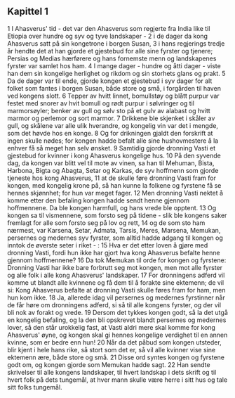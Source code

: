 ## Kapittel 1

1 I Ahasverus' tid - det var den Ahasverus som regjerte fra India like til Etiopia over hundre og syv og tyve landskaper -
2 i de dager da kong Ahasverus satt på sin kongetrone i borgen Susan,
3 i hans regjerings tredje år hendte det at han gjorde et gjestebud for alle sine fyrster og tjenere; Persias og Medias hærførere og hans fornemste menn og landskapenes fyrster var samlet hos ham.
4 I mange dager - hundre og åtti dager - viste han dem sin kongelige herlighet og rikdom og sin storhets glans og prakt.
5 Da de dager var til ende, gjorde kongen et gjestebud i syv dager for alt folket som fantes i borgen Susan, både store og små, i forgården til haven ved kongens slott.
6 Tepper av hvitt linnet, bomullstøy og blått purpur var festet med snorer av hvit bomull og rødt purpur i sølvringer og til marmorsøyler; benker av gull og sølv sto på et gulv av alabast og hvitt marmor og perlemor og sort marmor.
7 Drikkene ble skjenket i skåler av gull, og skålene var alle ulik hverandre, og kongelig vin var det i mengde, som det høvde hos en konge.
8 Og for drikningen gjaldt den forskrift at ingen skulle nødes; for kongen hadde befalt alle sine hushovmestere å la enhver få så meget han selv ønsket.
9 Samtidig gjorde dronning Vasti et gjestebud for kvinner i kong Ahasverus kongelige hus.
10 På den syvende dag, da kongen var blitt vel til mote av vinen, sa han til Mehuman, Bista, Harbona, Bigta og Abagta, Setar og Karkas, de syv hoffmenn som gjorde tjeneste hos kong Ahasverus,
11 at de skulle føre dronning Vasti fram for kongen, med kongelig krone på, så han kunne la folkene og fyrstene få se hennes skjønnhet; for hun var meget fager.
12 Men dronning Vasti nektet å komme etter den befaling kongen hadde sendt henne gjennom hoffmennene. Da ble kongen harmfull, og hans vrede ble opptent.
13 Og kongen sa til vismennene, som forsto seg på tidene - slik ble kongens saker fremlagt for alle som forsto seg på lov og rett,
14 og de som sto ham nærmest, var Karsena, Setar, Admata, Tarsis, Meres, Marsena, Memukan, persernes og medernes syv fyrster, som alltid hadde adgang til kongen og inntok de øverste seter i riket - :
15 Hva er det etter loven å gjøre med dronning Vasti, fordi hun ikke har gjort hva kong Ahasverus befalte henne gjennom hoffmennene?
16 Da tok Memukan til orde for kongen og fyrstene: Dronning Vasti har ikke bare forbrutt seg mot kongen, men mot alle fyrster og alle folk i alle kong Ahasverus' landskaper.
17 For dronningens adferd vil komme ut blandt alle kvinnene og få dem til å forakte sine ektemenn; de vil si: Kong Ahasverus befalte at dronning Vasti skulle føres fram for ham, men hun kom ikke.
18 Ja, allerede idag vil persernes og medernes fyrstinner når de får høre om dronningens adferd, si så til alle kongens fyrster, og der vil bli nok av forakt og vrede.
19 Dersom det tykkes kongen godt, så la det utgå en kongelig befaling, og la den bli opskrevet blandt persernes og medernes lover, så den står urokkelig fast, at Vasti aldri mere skal komme for kong Ahasverus' øyne, og kongen skal gi hennes kongelige verdighet til en annen kvinne, som er bedre enn hun!
20 Når da det påbud som kongen utsteder, blir kjent i hele hans rike, så stort som det er, så vil alle kvinner vise sine ektemenn ære, både store og små.
21 Disse ord syntes kongen og fyrstene godt om, og kongen gjorde som Memukan hadde sagt.
22 Han sendte skrivelser til alle kongens landskaper, til hvert landskap i dets skrift og til hvert folk på dets tungemål, at hver mann skulle være herre i sitt hus og tale sitt folks tungemål.

